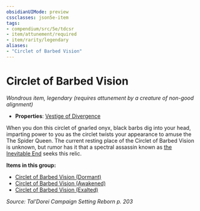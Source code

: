 ```yaml
---
obsidianUIMode: preview
cssclasses: json5e-item
tags:
- compendium/src/5e/tdcsr
- item/attunement/required
- item/rarity/legendary
aliases: 
- "Circlet of Barbed Vision"
---
```

# Circlet of Barbed Vision
*Wondrous item, legendary (requires attunement by a creature of non-good alignment)*  

- **Properties**: [Vestige of Divergence](2-Mechanics/CLI/rules/item-properties.md#Vestige%20of%20Divergence)

When you don this circlet of gnarled onyx, black barbs dig into your head, imparting power to you as the circlet twists your appearance to amuse the The Spider Queen. The current resting place of the Circlet of Barbed Vision is unknown, but rumor has it that a spectral assassin known as [the Inevitable End](2-Mechanics/CLI/bestiary/npc/jourrael-the-caedogeist-tdcsr.md) seeks this relic.

**Items in this group:**

- [Circlet of Barbed Vision (Dormant)](2-Mechanics/CLI/items/circlet-of-barbed-vision-dormant-tdcsr.md)
- [Circlet of Barbed Vision (Awakened)](2-Mechanics/CLI/items/circlet-of-barbed-vision-awakened-tdcsr.md)
- [Circlet of Barbed Vision (Exalted)](2-Mechanics/CLI/items/circlet-of-barbed-vision-exalted-tdcsr.md)

*Source: Tal'Dorei Campaign Setting Reborn p. 203*